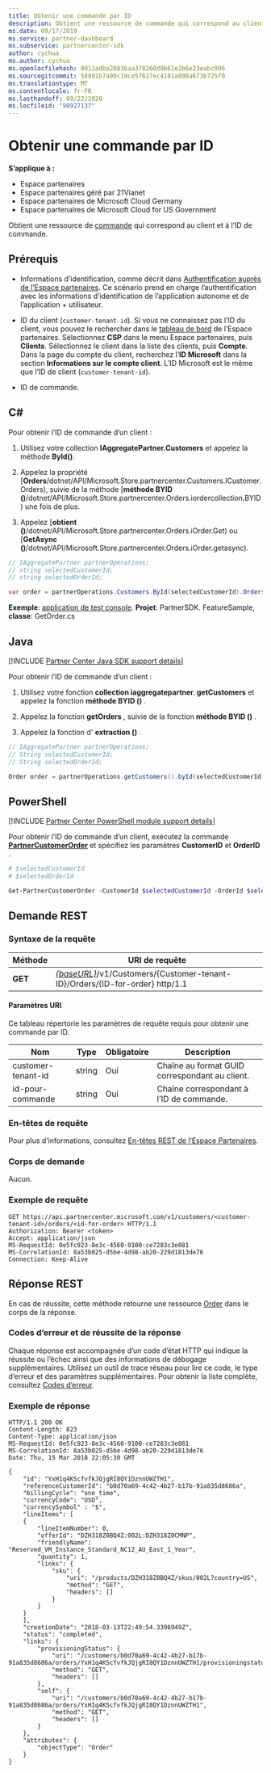 ```yaml
---
title: Obtenir une commande par ID
description: Obtient une ressource de commande qui correspond au client et à l’ID de commande.
ms.date: 09/17/2019
ms.service: partner-dashboard
ms.subservice: partnercenter-sdk
author: cychua
ms.author: cychua
ms.openlocfilehash: 8911adba28836aa378260d8b61e2b6e23eabc096
ms.sourcegitcommit: 58801b7a09c19ce57617ec4181a008a673b725f0
ms.translationtype: MT
ms.contentlocale: fr-FR
ms.lasthandoff: 09/22/2020
ms.locfileid: "90927137"
---
```

# <a name="get-an-order-by-id"></a>Obtenir une commande par ID

**S’applique à :**

- Espace partenaires
- Espace partenaires géré par 21Vianet
- Espace partenaires de Microsoft Cloud Germany
- Espace partenaires de Microsoft Cloud for US Government

Obtient une ressource de [commande](order-resources.md) qui correspond au client et à l’ID de commande.

## <a name="prerequisites"></a>Prérequis

- Informations d’identification, comme décrit dans [Authentification auprès de l’Espace partenaires](partner-center-authentication.md). Ce scénario prend en charge l’authentification avec les informations d’identification de l’application autonome et de l’application + utilisateur.

- ID du client (`customer-tenant-id`). Si vous ne connaissez pas l’ID du client, vous pouvez le rechercher dans le [tableau de bord](https://partner.microsoft.com/dashboard) de l’Espace partenaires. Sélectionnez **CSP** dans le menu Espace partenaires, puis **Clients**. Sélectionnez le client dans la liste des clients, puis **Compte**. Dans la page du compte du client, recherchez l’**ID Microsoft** dans la section **Informations sur le compte client**. L’ID Microsoft est le même que l’ID de client (`customer-tenant-id`).

- ID de commande.

## <a name="c"></a>C\#

Pour obtenir l’ID de commande d’un client :

1. Utilisez votre collection **IAggregatePartner.Customers** et appelez la méthode **ById()**.

2. Appelez la propriété [**Orders**/dotnet/API/Microsoft.Store.partnercenter.Customers.ICustomer.Orders), suivie de la méthode [**méthode BYID ()**/dotnet/API/Microsoft.Store.partnercenter.Orders.iordercollection.BYID) une fois de plus.
3. Appelez [**obtient ()**/dotnet/API/Microsoft.Store.partnercenter.Orders.iOrder.Get) ou [**GetAsync ()**/dotnet/API/Microsoft.Store.partnercenter.Orders.iOrder.getasync).

```csharp
// IAggregatePartner partnerOperations;
// string selectedCustomerId;
// string selectedOrderId;

var order = partnerOperations.Customers.ById(selectedCustomerId).Orders.ById(selectedOrderId).Get();
```

**Exemple**: [application de test console](console-test-app.md). **Projet**: PartnerSDK. FeatureSample, **classe**: GetOrder.cs

## <a name="java"></a>Java

[!INCLUDE [Partner Center Java SDK support details](../includes/java-sdk-support.md)]

Pour obtenir l’ID de commande d’un client :

1. Utilisez votre fonction **collection iaggregatepartner. getCustomers** et appelez la fonction **méthode BYID ()** .

2. Appelez la fonction **getOrders** , suivie de la fonction **méthode BYID ()** .
3. Appelez la fonction d' **extraction ()** .

```java
// IAggregatePartner partnerOperations;
// String selectedCustomerId;
// String selectedOrderId;

Order order = partnerOperations.getCustomers().byId(selectedCustomerId).getOrders().byId(selectedOrderId).get();
```

## <a name="powershell"></a>PowerShell

[!INCLUDE [Partner Center PowerShell module support details](../includes/powershell-module-support.md)]

Pour obtenir l’ID de commande d’un client, exécutez la commande [**PartnerCustomerOrder**](https://github.com/Microsoft/Partner-Center-PowerShell/blob/master/docs/help/Get-PartnerCustomerOrder.md) et spécifiez les paramètres **CustomerID** et **OrderID** .

```powershell
# $selectedCustomerId
# $selectedOrderId

Get-PartnerCustomerOrder -CustomerId $selectedCustomerId -OrderId $selectedOrderId
```

## <a name="rest-request"></a>Demande REST

### <a name="request-syntax"></a>Syntaxe de la requête

| Méthode  | URI de requête                                                                                                  |
|---------|--------------------------------------------------------------------------------------------------------------|
| **GET** | [*{baseURL}*](partner-center-rest-urls.md)/v1/Customers/{Customer-tenant-ID}/Orders/{ID-for-order} http/1.1  |

#### <a name="uri-parameters"></a>Paramètres URI

Ce tableau répertorie les paramètres de requête requis pour obtenir une commande par ID.

| Nom                   | Type     | Obligatoire | Description                                            |
|------------------------|----------|----------|--------------------------------------------------------|
| customer-tenant-id     | string   | Oui      | Chaîne au format GUID correspondant au client. |
| id-pour-commande           | string   | Oui      | Chaîne correspondant à l’ID de commande.                |

### <a name="request-headers"></a>En-têtes de requête

Pour plus d’informations, consultez [En-têtes REST de l’Espace Partenaires](headers.md).

### <a name="request-body"></a>Corps de demande

Aucun.

### <a name="request-example"></a>Exemple de requête

```http
GET https://api.partnercenter.microsoft.com/v1/customers/<customer-tenant-id>/orders/<id-for-order> HTTP/1.1
Authorization: Bearer <token>
Accept: application/json
MS-RequestId: 0e5fc923-8e3c-4560-9100-ce7283c3e081
MS-CorrelationId: 8a53b025-d5be-4d98-ab20-229d1813de76
Connection: Keep-Alive
```

## <a name="rest-response"></a>Réponse REST

En cas de réussite, cette méthode retourne une ressource [Order](order-resources.md) dans le corps de la réponse.

### <a name="response-success-and-error-codes"></a>Codes d’erreur et de réussite de la réponse

Chaque réponse est accompagnée d’un code d’état HTTP qui indique la réussite ou l’échec ainsi que des informations de débogage supplémentaires. Utilisez un outil de trace réseau pour lire ce code, le type d’erreur et des paramètres supplémentaires. Pour obtenir la liste complète, consultez [Codes d’erreur](error-codes.md).

### <a name="response-example"></a>Exemple de réponse

```http
HTTP/1.1 200 OK
Content-Length: 823
Content-Type: application/json
MS-RequestId: 0e5fc923-8e3c-4560-9100-ce7283c3e081
MS-CorrelationId: 8a53b025-d5be-4d98-ab20-229d1813de76
Date: Thu, 15 Mar 2018 22:05:30 GMT

{
    "id": "YxH1q4KScfvfkJQjgRI8QY1DznnUWZTH1",
    "referenceCustomerId": "b0d70a69-4c42-4b27-b17b-91a835d8686a",
    "billingCycle": "one_time",
    "currencyCode": "USD",
    "currencySymbol" : "$",
    "lineItems": [
    {
        "lineItemNumber": 0,
        "offerId": "DZH318Z0BQ4Z:002L:DZH318Z0CMNP",
        "friendlyName": "Reserved_VM_Instance_Standard_NC12_AU_East_1_Year",
        "quantity": 1,
        "links": {
            "sku": {
                "uri": "/products/DZH318Z0BQ4Z/skus/002L?country=US",
                "method": "GET",
                "headers": []
            }
        }
    }
    ],
    "creationDate": "2018-03-13T22:49:54.3396949Z",
    "status": "completed",
    "links": {
        "provisioningStatus": {
            "uri": "/customers/b0d70a69-4c42-4b27-b17b-91a835d8686a/orders/YxH1q4KScfvfkJQjgRI8QY1DznnUWZTH1/provisioningstatus",
            "method": "GET",
            "headers": []
        },
        "self": {
            "uri": "/customers/b0d70a69-4c42-4b27-b17b-91a835d8686a/orders/YxH1q4KScfvfkJQjgRI8QY1DznnUWZTH1",
            "method": "GET",
            "headers": []
        }
    },
    "attributes": {
        "objectType": "Order"
    }
}
```

